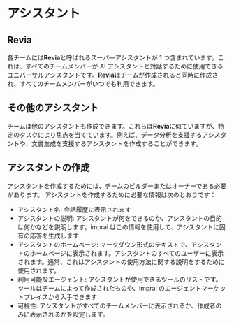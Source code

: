 # アシスタント

## Revia

各チームには**Revia**と呼ばれるスーパ―アシスタントが 1 つ含まれています。これは、すべてのチームメンバーが AI アシスタントと対話するために使用できるユニバーサルアシスタントです。**Revia**はチームが作成されると同時に作成され、すべてのチームメンバーがいつでも利用できます。

## その他のアシスタント

チームは他のアシスタントも作成できます。これらは**Revia**に似ていますが、特定のタスクにより焦点を当てています。例えば、データ分析を支援するアシスタントや、文書生成を支援するアシスタントを作成することができます。

## アシスタントの作成

アシスタントを作成するためには、チームのビルダーまたはオーナーである必要があります。
アシスタントを作成するために必要な情報は次のとおりです：

- アシスタント名: 会話履歴に表示されます
- アシスタントの説明: アシスタントが何をできるのか、アシスタントの目的は何かなどを説明します。imprai はこの情報を使用して、アシスタントに固有の応答を生成します
- アシスタントのホームページ: マークダウン形式のテキストで、アシスタントのホームページに表示されます。アシスタントのすべてのユーザーに表示されます。通常、これはアシスタントの使用方法に関する説明をするために使用されます。
- 利用可能なエージェント: アシスタントが使用できるツールのリストです。ツールはチームによって作成されたものや、imprai のエージェントマーケットプレイスから入手できます
- 可視性: アシスタントがすべてのチームメンバーに表示されるか、作成者のみに表示されるかを設定します。
